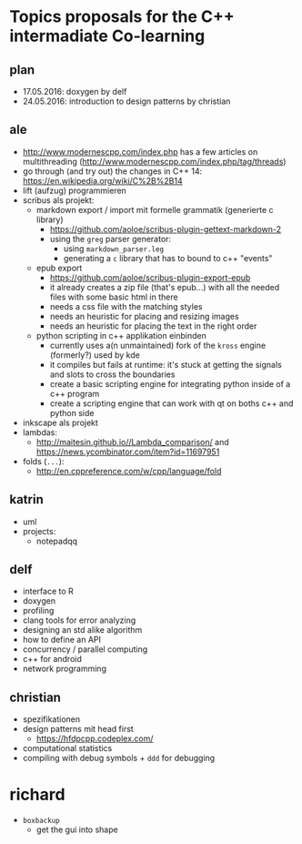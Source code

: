 # Topics proposals for the C++ intermadiate Co-learning

## plan

- 17.05.2016: doxygen by delf
- 24.05.2016: introduction to design patterns by christian

## ale

- http://www.modernescpp.com/index.php has a few articles on multithreading (http://www.modernescpp.com/index.php/tag/threads)
- go through (and try out) the changes in C++ 14: https://en.wikipedia.org/wiki/C%2B%2B14
- lift (aufzug) programmieren
- scribus als projekt:
  - markdown export / import mit formelle grammatik (generierte c library)
    - https://github.com/aoloe/scribus-plugin-gettext-markdown-2
    - using the `greg` parser generator:
      - using `markdown_parser.leg`
      - generating a `c` library that has to bound to c++ "events"
  - epub export
    - https://github.com/aoloe/scribus-plugin-export-epub
    - it already creates a zip file (that's epub...) with all the needed files with some basic html in there
    - needs a css file with the matching styles
    - needs an heuristic for placing and resizing images
    - needs an heuristic for placing the text in the right order
  - python scripting in c++ applikation einbinden
    - currently uses a(n unmaintained) fork of the `kross` engine (formerly?) used by kde
    - it compiles but fails at runtime: it's stuck at getting the signals and slots to cross the boundaries
    - create a basic scripting engine for integrating python inside of a c++ program
    - create a scripting engine that can work with qt on boths c++ and python side
- inkscape als projekt
- lambdas:
  - http://maitesin.github.io//Lambda_comparison/ and https://news.ycombinator.com/item?id=11697951
- folds (`...`):
  - http://en.cppreference.com/w/cpp/language/fold

## katrin

- uml
- projects:
  - notepadqq


## delf

- interface to R
- doxygen
- profiling
- clang tools for error analyzing
- designing an std alike algorithm
- how to define an API
- concurrency / parallel computing
- c++ for android
- network programming

## christian

- spezifikationen
- design patterns mit head first
  - https://hfdpcpp.codeplex.com/
- computational statistics
- compiling with debug symbols + `ddd` for debugging

# richard
  - `boxbackup`
    - get the gui into shape
